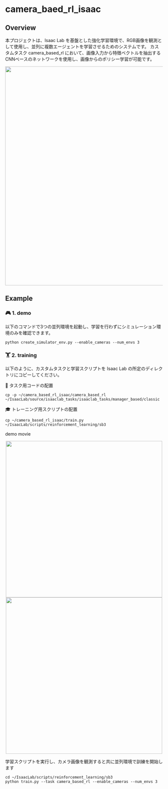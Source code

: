 # camera_baed_rl_isaac

## Overview
本プロジェクトは、Isaac Lab を基盤とした強化学習環境で、RGB画像を観測として使用し、並列に複数エージェントを学習させるためのシステムです。
カスタムタスク camera_based_rl において、画像入力から特徴ベクトルを抽出するCNNベースのネットワークを使用し、画像からのポリシー学習が可能です。

<img src="https://github.com/kyo0221/camera_based_rl_isaac/blob/feat/train/gif/sample_image.png" width="700">

## Example

### 🎮 1. demo
以下のコマンドで3つの並列環境を起動し、学習を行わずにシミュレーション環境のみを確認できます。

```
python create_simulator_env.py --enable_cameras --num_envs 3
```

### 🏋️ 2. training
以下のように、カスタムタスクと学習スクリプトを Isaac Lab の所定のディレクトリにコピーしてください。

🔧 タスク用コードの配置

```
cp -p ~/camera_based_rl_isaac/camera_based_rl ~/IsaacLab/source/isaaclab_tasks/isaaclab_tasks/manager_based/classic
```

🎓 トレーニング用スクリプトの配置

```
cp ~/camera_based_rl_isaac/train.py ~/IsaacLab/scripts/reinforcement_learning/sb3
```

demo movie
<p align="center">
  <img src="https://github.com/kyo0221/camera_based_rl_isaac/blob/feat/train/gif/task_path.gif" width="500">
  <img src="https://github.com/kyo0221/camera_based_rl_isaac/blob/feat/train/gif/train_path.gif" width="500">
</p>



学習スクリプトを実行し、カメラ画像を観測すると共に並列環境で訓練を開始します
```
cd ~/IsaacLab/scripts/reinforcement_learning/sb3
python train.py --task camera_based_rl --enable_cameras --num_envs 3
```
